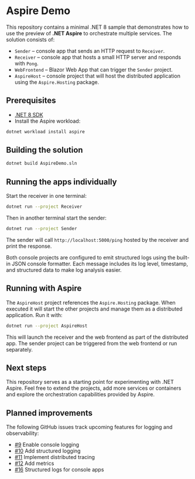 # Aspire Demo

This repository contains a minimal .NET 8 sample that demonstrates how to use the preview of **.NET Aspire** to orchestrate multiple services. The solution consists of:

- `Sender` – console app that sends an HTTP request to `Receiver`.
- `Receiver` – console app that hosts a small HTTP server and responds with `Pong`.
- `WebFrontend` – Blazor Web App that can trigger the `Sender` project.
- `AspireHost` – console project that will host the distributed application using the `Aspire.Hosting` package.

## Prerequisites

- [.NET 8 SDK](https://dotnet.microsoft.com/download/dotnet/8.0)
- Install the Aspire workload:

```bash
dotnet workload install aspire
```

## Building the solution

```bash
dotnet build AspireDemo.sln
```

## Running the apps individually

Start the receiver in one terminal:

```bash
dotnet run --project Receiver
```

Then in another terminal start the sender:

```bash
dotnet run --project Sender
```

The sender will call `http://localhost:5000/ping` hosted by the receiver and print the response.

Both console projects are configured to emit structured logs using the built-in
JSON console formatter. Each message includes its log level, timestamp, and
structured data to make log analysis easier.

## Running with Aspire

The `AspireHost` project references the `Aspire.Hosting` package. When executed it will start the other projects and manage them as a distributed application. Run it with:

```bash
dotnet run --project AspireHost
```

This will launch the receiver and the web frontend as part of the distributed app. The sender project can be triggered from the web frontend or run separately.

## Next steps

This repository serves as a starting point for experimenting with .NET Aspire. Feel free to extend the projects, add more services or containers and explore the orchestration capabilities provided by Aspire.

## Planned improvements

The following GitHub issues track upcoming features for logging and observability:
- [#9](https://github.com/trefbaltriggerbal/aspire/issues/9) Enable console logging
- [#10](https://github.com/trefbaltriggerbal/aspire/issues/10) Add structured logging
- [#11](https://github.com/trefbaltriggerbal/aspire/issues/11) Implement distributed tracing
- [#12](https://github.com/trefbaltriggerbal/aspire/issues/12) Add metrics
- [#16](https://github.com/trefbaltriggerbal/aspire/issues/16) Structured logs for console apps
